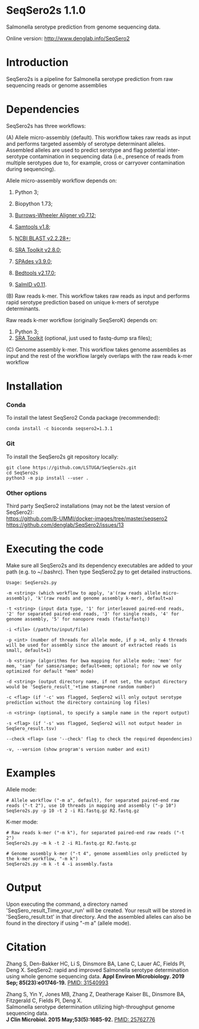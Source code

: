# SeqSero2s 1.1.0
Salmonella serotype prediction from genome sequencing data.

Online version: http://www.denglab.info/SeqSero2

# Introduction 
SeqSero2s is a pipeline for Salmonella serotype prediction from raw sequencing reads or genome assemblies

# Dependencies 
SeqSero2s has three workflows:

(A) Allele micro-assembly (default). This workflow takes raw reads as input and performs targeted assembly of serotype determinant alleles. Assembled alleles are used to predict serotype and flag potential inter-serotype contamination in sequencing data (i.e., presence of reads from multiple serotypes due to, for example, cross or carryover contamination during sequencing). 

Allele micro-assembly workflow depends on:

1. Python 3;

2. Biopython 1.73;

3. [Burrows-Wheeler Aligner v0.7.12](http://sourceforge.net/projects/bio-bwa/files/);

4. [Samtools v1.8](http://sourceforge.net/projects/samtools/files/samtools/);

5. [NCBI BLAST v2.2.28+](https://blast.ncbi.nlm.nih.gov/Blast.cgi?PAGE_TYPE=BlastDocs&DOC_TYPE=Download);

6. [SRA Toolkit v2.8.0](http://www.ncbi.nlm.nih.gov/Traces/sra/sra.cgi?cmd=show&f=software&m=software&s=software);

7. [SPAdes v3.9.0](http://bioinf.spbau.ru/spades);

8. [Bedtools v2.17.0](http://bedtools.readthedocs.io/en/latest/);

9. [SalmID v0.11](https://github.com/hcdenbakker/SalmID).


(B) Raw reads k-mer. This workflow takes raw reads as input and performs rapid serotype prediction based on unique k-mers of serotype determinants. 

Raw reads k-mer workflow (originally SeqSeroK) depends on:

1. Python 3;
2. [SRA Toolkit](http://www.ncbi.nlm.nih.gov/Traces/sra/sra.cgi?cmd=show&f=software&m=software&s=software) (optional, just used to fastq-dump sra files);


(C) Genome assembly k-mer. This workflow takes genome assemblies as input and the rest of the workflow largely overlaps with the raw reads k-mer workflow

# Installation
### Conda
To install the latest SeqSero2 Conda package (recommended):  
```
conda install -c bioconda seqsero2=1.3.1
```
### Git
To install the SeqSero2s git repository locally:
```
git clone https://github.com/LSTUGA/SeqSero2s.git
cd SeqSero2s
python3 -m pip install --user .
```
### Other options
Third party SeqSero2 installations (may not be the latest version of SeqSero2): \
https://github.com/B-UMMI/docker-images/tree/master/seqsero2 \
https://github.com/denglab/SeqSero2/issues/13


# Executing the code 
Make sure all SeqSero2s and its dependency executables are added to your path (e.g. to ~/.bashrc). Then type SeqSero2.py to get detailed instructions.

    Usage: SeqSero2s.py 

    -m <string> (which workflow to apply, 'a'(raw reads allele micro-assembly), 'k'(raw reads and genome assembly k-mer), default=a)

    -t <string> (input data type, '1' for interleaved paired-end reads, '2' for separated paired-end reads, '3' for single reads, '4' for genome assembly, '5' for nanopore reads (fasta/fastq))

    -i <file> (/path/to/input/file)

    -p <int> (number of threads for allele mode, if p >4, only 4 threads will be used for assembly since the amount of extracted reads is small, default=1) 

    -b <string> (algorithms for bwa mapping for allele mode; 'mem' for mem, 'sam' for samse/sampe; default=mem; optional; for now we only optimized for default "mem" mode)
 
    -d <string> (output directory name, if not set, the output directory would be 'SeqSero_result_'+time stamp+one random number)
	
    -c <flag> (if '-c' was flagged, SeqSero2 will only output serotype prediction without the directory containing log files)
    
    -n <string> (optional, to specify a sample name in the report output)
    
    -s <flag> (if '-s' was flagged, SeqSero2 will not output header in SeqSero_result.tsv)
		    
    --check <flag> (use '--check' flag to check the required dependencies)
    
    -v, --version (show program's version number and exit)
	

# Examples
Allele mode:

    # Allele workflow ("-m a", default), for separated paired-end raw reads ("-t 2"), use 10 threads in mapping and assembly ("-p 10")
    SeqSero2s.py -p 10 -t 2 -i R1.fastq.gz R2.fastq.gz
	
K-mer mode:

    # Raw reads k-mer ("-m k"), for separated paired-end raw reads ("-t 2")
    SeqSero2s.py -m k -t 2 -i R1.fastq.gz R2.fastq.gz

    # Genome assembly k-mer ("-t 4", genome assemblies only predicted by the k-mer workflow, "-m k")
    SeqSero2s.py -m k -t 4 -i assembly.fasta
	
# Output 
Upon executing the command, a directory named 'SeqSero_result_Time_your_run' will be created. Your result will be stored in 'SeqSero_result.txt' in that directory. And the assembled alleles can also be found in the directory if using "-m a" (allele mode).


# Citation
Zhang S, Den-Bakker HC, Li S, Dinsmore BA, Lane C, Lauer AC, Fields PI, Deng X. 
SeqSero2: rapid and improved Salmonella serotype determination using whole genome sequencing data.
**Appl Environ Microbiology. 2019 Sep; 85(23):e01746-19.** [PMID: 31540993](https://aem.asm.org/content/early/2019/09/17/AEM.01746-19.long) 

Zhang S, Yin Y, Jones MB, Zhang Z, Deatherage Kaiser BL, Dinsmore BA, Fitzgerald C, Fields PI, Deng X.  
Salmonella serotype determination utilizing high-throughput genome sequencing data.  
**J Clin Microbiol. 2015 May;53(5):1685-92.** [PMID: 25762776](http://jcm.asm.org/content/early/2015/03/05/JCM.00323-15)
